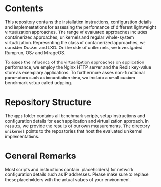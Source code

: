 Contents
========
This repository contains the installation instructions, configuration details and implementations for assessing the performance of different lightweight virtualization approaches. The range of evaluated approaches includes containerized approaches, unikernels and regular whole-system virtualization. Representing the class of containerized approaches, we consider Docker and LXD. On the side of unikernels, we investigated Rumprun, OSv and MirageOS.

To asses the influence of the virtualization approaches on application performance, we employ the Nginx HTTP server and the Redis key-value store as exemplary applications. To furthermore asses non-functional parameters such as instantiation time, we include a small custom benchmark setup called udpping.

Repository Structure
====================
The `apps` folder contains all benchmark scripts, setup instructions and configuration details for each application and virtualization approach. In `results`, we provide the results of our own measurements. The directory `unikernel` points to the repositories that host the evaluated unikernel implementations.

General Remarks
===============
Most scripts and instructions contain [placeholders] for network configuration details such as IP addresses. Please make sure to replace these placeholders with the actual values of your environment.